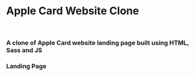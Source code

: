 <h1> Apple Card Website Clone </h1>
<br>
<h3>A clone of Apple Card website landing page built using HTML, Sass and JS</h3>
<h3>Landing Page</h3>
<img scr="https://user-images.githubusercontent.com/44114775/127033555-9b20a296-307e-4b54-906e-2fdb0a9c7720.jpg">
